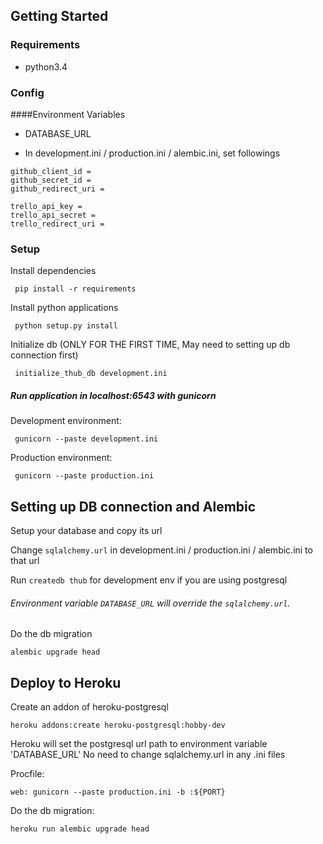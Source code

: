 ## Getting Started

### Requirements

 - python3.4

### Config

####Environment Variables

 - DATABASE_URL
 
 - In development.ini / production.ini / alembic.ini, set followings
 ```
github_client_id =
github_secret_id =
github_redirect_uri =

trello_api_key =
trello_api_secret =
trello_redirect_uri =
 ```
 
### Setup

 Install dependencies
```
 pip install -r requirements
```
 Install python applications
```
 python setup.py install
```
 Initialize db (ONLY FOR THE FIRST TIME, May need to setting up db connection
 first)
```
 initialize_thub_db development.ini
```
##### Run application in localhost:6543 with gunicorn

 Development environment:
```
 gunicorn --paste development.ini
```
 Production environment:
```
 gunicorn --paste production.ini
```

## Setting up DB connection and Alembic

 Setup your database and copy its url
 
 Change `sqlalchemy.url` in development.ini / production.ini / alembic.ini to 
 that url
 
 Run `createdb thub` for development env if you are using postgresql


###### Environment variable `DATABASE_URL` will override the `sqlalchemy.url`.

  Do the db migration
  ```
  alembic upgrade head
  ```

## Deploy to Heroku

 Create an addon of heroku-postgresql
 ```
 heroku addons:create heroku-postgresql:hobby-dev
 ```

 Heroku will set the postgresql url path to environment variable 'DATABASE_URL'
 No need to change sqlalchemy.url in any .ini files
 
 Procfile:
 ```
 web: gunicorn --paste production.ini -b :${PORT}
 ```

 Do the db migration:
 ```
 heroku run alembic upgrade head
 ```
